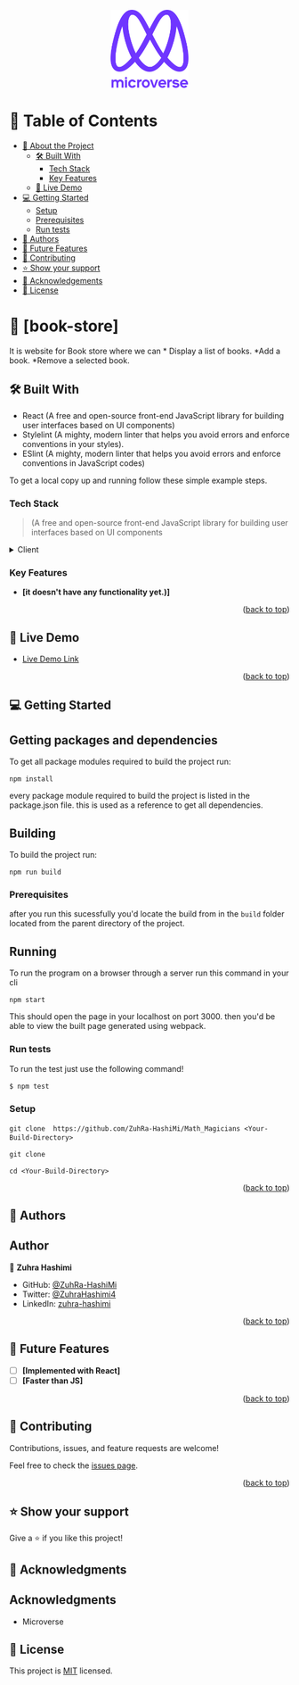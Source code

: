 <a name="readme-top"></a>

<div align="center">

  <img src="https://github.com/Ofarouq310/Microverse_readme-template/blob/master/murple_logo.png" alt="logo" width="140"  height="auto" />
  <br/>

</div>

<!-- TABLE OF CONTENTS -->

# 📗 Table of Contents

- [📖 About the Project](#about-project)
  - [🛠 Built With](#built-with)
    - [Tech Stack](#tech-stack)
    - [Key Features](#key-features)
  - [🚀 Live Demo](#live-demo)
- [💻 Getting Started](#getting-started)
  - [Setup](#setup)
  - [Prerequisites](#prerequisites)
  - [Run tests](#run-tests)
- [👥 Authors](#authors)
- [🔭 Future Features](#future-features)
- [🤝 Contributing](#contributing)
- [⭐️ Show your support](#support)
- [🙏 Acknowledgements](#acknowledgements)
- [📝 License](#license)

<!-- PROJECT DESCRIPTION -->

# 📖 [book-store] <a name="about-project"></a>

It is website for Book store where we can * Display a list of books. *Add a book. *Remove a selected book.

## 🛠 Built With <a name="built-with"></a>
- React (A free and open-source front-end JavaScript library for building user interfaces based on UI components)
- Stylelint (A mighty, modern linter that helps you avoid errors and enforce conventions in your styles).
- ESlint (A mighty, modern linter that helps you avoid errors and enforce conventions in JavaScript codes)

To get a local copy up and running follow these simple example steps.

### Tech Stack <a name="tech-stack"></a>

>(A free and open-source front-end JavaScript library for building user interfaces based on UI components

<details>
  <summary>Client</summary>
  <ul>
    <li><a href="https://reactjs.org/">React.js</a></li>
  </ul>
</details>

<!-- Features -->

### Key Features <a name="key-features"></a>


- **[it doesn't have any functionality yet.)]**
<p align="right">(<a href="#readme-top">back to top</a>)</p>

<!-- LIVE DEMO -->

## 🚀 Live Demo <a name="live-demo"></a>

- [Live Demo Link]()

<p align="right">(<a href="#readme-top">back to top</a>)</p>

<!-- GETTING STARTED -->

## 💻 Getting Started <a name="getting-started"></a>

## Getting packages and dependencies

To get all package modules required to build the project run:

```
npm install
```

every package module required to build the project is listed in the package.json file. this is used as a reference to get all dependencies.

## Building

To build the project run:

```
npm run build
```


### Prerequisites


after you run this sucessfully you'd locate the build from in the `build` folder located from the parent directory of the project.

## Running

To run the program on a browser through a server run this command in your cli

```
npm start
```
This should open the page in your localhost on port 3000. then you'd be able to view the built page generated using webpack.

### Run tests

To run the test just use the following command!

```bash
$ npm test
```


### Setup


```
git clone  https://github.com/ZuhRa-HashiMi/Math_Magicians <Your-Build-Directory>
```

```
git clone 
```

```
cd <Your-Build-Directory> 

```

<p align="right">(<a href="#readme-top">back to top</a>)</p>

<!-- AUTHORS -->

## 👥 Authors <a name="authors"></a>

## Author

👤 **Zuhra Hashimi**

- GitHub: [@ZuhRa-HashiMi](https://github.com/ZuhRa-HashiMi)
- Twitter: [@ZuhraHashimi4](https://twitter.com/ZuhraHashimi4)
- LinkedIn: [zuhra-hashimi](https://www.linkedin.com/in/zuhra-hashimi-601966214/)

<p align="right">(<a href="#readme-top">back to top</a>)</p>

<!-- FUTURE FEATURES -->

## 🔭 Future Features <a name="future-features"></a>

- [ ] **[Implemented with React]**
- [ ] **[Faster than JS]**

<p align="right">(<a href="#readme-top">back to top</a>)</p>

<!-- CONTRIBUTING -->

## 🤝 Contributing <a name="contributing"></a>

Contributions, issues, and feature requests are welcome!

Feel free to check the [issues page](../../issues/).

<p align="right">(<a href="#readme-top">back to top</a>)</p>

<!-- SUPPORT -->

## ⭐️ Show your support <a name="support"></a>


Give a ⭐️ if you like this project!

<!-- ACKNOWLEDGEMENTS -->

## 🙏 Acknowledgments <a name="acknowledgements"></a>

## Acknowledgments

- Microverse

<!-- LICENSE -->

## 📝 License <a name="license"></a>


This project is [MIT](./MIT.md) licensed.
